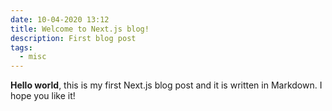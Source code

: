 ```yaml
---
date: 10-04-2020 13:12
title: Welcome to Next.js blog!
description: First blog post
tags:
  - misc
---
```


**Hello world**, this is my first Next.js blog post and it is written in Markdown.
I hope you like it!
